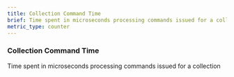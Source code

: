 ```yaml
---
title: Collection Command Time
brief: Time spent in microseconds processing commands issued for a collection
metric_type: counter
---
```


### Collection Command Time

Time spent in microseconds processing commands issued for a collection
